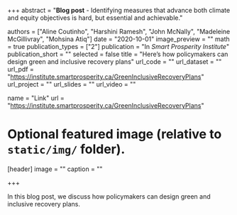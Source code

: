 +++
abstract = "**Blog post** - Identifying measures that advance both climate and equity objectives is hard, but essential and achievable."

authors = ["Aline Coutinho", "Harshini Ramesh", "John McNally", "Madeleine McGillivray", "Mohsina Atiq"]
date = "2020-10-01"
image_preview = ""
math = true
publication_types = ["2"]
publication = "In *Smart Prosperity Institute*"
publication_short = ""
selected = false
title = "Here’s how policymakers can design green and inclusive recovery plans"
url_code = ""
url_dataset = ""
url_pdf = "https://institute.smartprosperity.ca/GreenInclusiveRecoveryPlans"
url_project = ""
url_slides = ""
url_video = ""

name = "Link" 
url = "https://institute.smartprosperity.ca/GreenInclusiveRecoveryPlans"

# Optional featured image (relative to `static/img/` folder).
[header]
image = ""
caption = ""

+++

In this blog post, we discuss how policymakers can design green and inclusive recovery plans.


